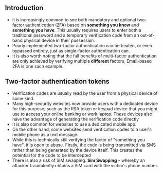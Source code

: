 ## Introduction
- it is increasingly common to see both mandatory and optional two-factor authentication (2FA) based on **something you know** and **something you have**. This usually requires users to enter both a traditional password and a temporary verification code from an out-of-band physical device in their possession.
- Poorly implemented two-factor authentication can be beaten, or even bypassed entirely, just as single-factor authentication can.
- It is also worth noting that the full benefits of multi-factor authentication are only achieved by verifying multiple **different** factors, Email-based 2FA is one such example.

## Two-factor authentication tokens
- Verification codes are usually read by the user from a physical device of some kind.
- Many high-security websites now provide users with a dedicated device for this purpose, such as the RSA token or keypad device that you might use to access your online banking or work laptop. These devices also have the advantage of generating the verification code directly
- It is also common for websites to use a dedicated mobile app.
- On the other hand, some websites send verification codes to a user's mobile phone as a text message.
- While this is technically still verifying the factor of "something you have", it is open to abuse. Firstly, the code is being transmitted via SMS rather than being generated by the device itself. This creates the potential for the code to be intercepted
- There is also a risk of SIM swapping.
**Sim Swapping** - whereby an attacker fraudulently obtains a SIM card with the victim's phone number.